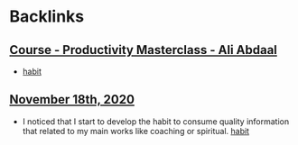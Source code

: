 
# Backlinks
## [Course - Productivity Masterclass - Ali Abdaal](<Course - Productivity Masterclass - Ali Abdaal.md>)
- [habit](<habit.md>)

## [November 18th, 2020](<November 18th, 2020.md>)
- I noticed that I start to develop the habit to consume quality information that related to my main works like coaching or spiritual. [habit](<habit.md>)

